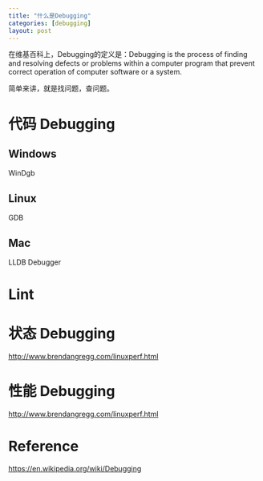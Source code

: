 ```yaml
---
title: "什么是Debugging"
categories: [debugging]
layout: post
---
```


在维基百科上，Debugging的定义是：Debugging is the process of finding and resolving defects or problems within a computer program that prevent correct operation of computer software or a system.

简单来讲，就是找问题，查问题。


# 代码 Debugging

## Windows

WinDgb

## Linux

GDB

## Mac

LLDB Debugger



# Lint




# 状态 Debugging

http://www.brendangregg.com/linuxperf.html



# 性能 Debugging

http://www.brendangregg.com/linuxperf.html





# Reference

https://en.wikipedia.org/wiki/Debugging